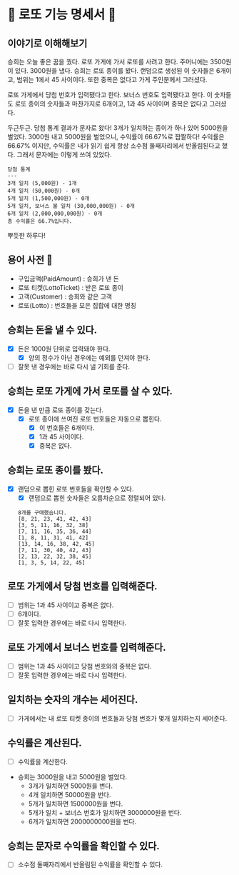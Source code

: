 # 🎱 로또 기능 명세서 💸

## 이야기로 이해해보기

승희는 오늘 좋은 꿈을 꿨다. 로또 가게에 가서 로또를 사려고 한다. 주머니에는 3500원이 있다.
3000원을 냈다. 승희는 로또 종이를 봤다. 랜덤으로 생성된 이 숫자들은 6개이고, 범위는 1에서 45 사이이다.
또한 중복은 없다고 가게 주인분께서 그러셨다.

로또 가게에서 당첨 번호가 입력됐다고 한다. 보너스 번호도 입력됐다고 한다.
이 숫자들도 로또 종이의 숫자들과 마찬가지로 6개이고, 1과 45 사이이며 중복은 없다고 그러셨다.

두근두근. 당첨 통계 결과가 문자로 왔다! 3개가 일치하는 종이가 하나 있어 5000원을 벌었다.
3000원 내고 5000원을 벌었으니, 수익률이 66.67%로 짭짤하다!
수익률은 66.67% 이지만, 수익률은 내가 읽기 쉽게 항상 소수점 둘째자리에서 반올림된다고 했다.
그래서 문자에는 이렇게 쓰여 있었다.

```
당첨 통계
---
3개 일치 (5,000원) - 1개
4개 일치 (50,000원) - 0개
5개 일치 (1,500,000원) - 0개
5개 일치, 보너스 볼 일치 (30,000,000원) - 0개
6개 일치 (2,000,000,000원) - 0개
총 수익률은 66.7%입니다.
```

뿌듯한 하루다!

## 용어 사전 📘

- 구입금액(PaidAmount) : 승희가 낸 돈
- 로또 티켓(LottoTicket) : 받은 로또 종이
- 고객(Customer) : 승희와 같은 고객
- 로또(Lotto) : 번호들을 모은 집합에 대한 명칭

## 승희는 돈을 낼 수 있다.

- [x] 돈은 1000원 단위로 입력돼야 한다.
    - [x] 양의 정수가 아닌 경우에는 예외를 던져야 한다.
- [ ] 잘못 낸 경우에는 바로 다시 낼 기회를 준다.

## 승희는 로또 가게에 가서 로또를 살 수 있다.

- [x] 돈을 낸 만큼 로또 종이를 갖는다.
    - [x] 로또 종이에 쓰여진 로또 번호들은 자동으로 뽑힌다.
        - [x] 이 번호들은 6개이다.
        - [x] 1과 45 사이이다.
        - [x] 중복은 없다.

## 승희는 로또 종이를 봤다.

- [x] 랜덤으로 뽑힌 로또 번호들을 확인할 수 있다.
    - [x] 랜덤으로 뽑힌 숫자들은 오름차순으로 정렬되어 있다.
    ```
    8개를 구매했습니다.
    [8, 21, 23, 41, 42, 43]
    [3, 5, 11, 16, 32, 38]
    [7, 11, 16, 35, 36, 44]
    [1, 8, 11, 31, 41, 42]
    [13, 14, 16, 38, 42, 45]
    [7, 11, 30, 40, 42, 43]
    [2, 13, 22, 32, 38, 45]
    [1, 3, 5, 14, 22, 45]
    ```

## 로또 가게에서 당첨 번호를 입력해준다.

- [ ] 범위는 1과 45 사이이고 중복은 없다.
- [ ] 6개이다.
- [ ] 잘못 입력한 경우에는 바로 다시 입력한다.

## 로또 가게에서 보너스 번호를 입력해준다.

- [ ] 범위는 1과 45 사이이고 당첨 번호와의 중복은 없다.
- [ ] 잘못 입력한 경우에는 바로 다시 입력한다.

## 일치하는 숫자의 개수는 세어진다.

- [ ] 가게에서는 내 로또 티켓 종이의 번호들과 당첨 번호가 몇개 일치하는지 세어준다.

## 수익률은 계산된다.

- [ ] 수익률을 계산한다.
- 승희는 3000원을 내고 5000원을 벌었다.
    - 3개가 일치하면 5000원을 번다.
    - 4개 일치하면 50000원을 번다.
    - 5개가 일치하면 1500000원을 번다.
    - 5개가 일치 + 보너스 번호가 일치하면 3000000원을 번다.
    - 6개가 일치하면 2000000000원을 번다.

## 승희는 문자로 수익률을 확인할 수 있다.

- [ ] 소수점 둘째자리에서 반올림된 수익률을 확인할 수 있다.
